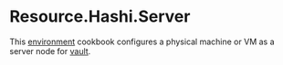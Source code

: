 # Resource.Hashi.Server

This [environment](http://blog.vialstudios.com/the-environment-cookbook-pattern/#theenvironmentcookbook) cookbook configures
a physical machine or VM as a server node for [vault](https://vaultproject.io).
